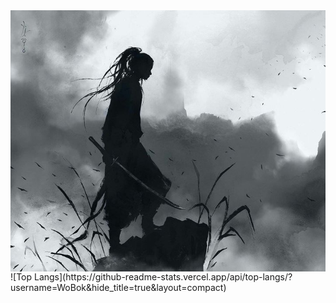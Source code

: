 <img align="right" alt="GIF" src="/GitHubBackground.png" />
![Top Langs](https://github-readme-stats.vercel.app/api/top-langs/?username=WoBok&hide_title=true&layout=compact)
